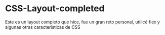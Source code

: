 # CSS-Layout-completed

Este es un layout completo que hice, fue un gran reto personal, utilicé flex y algunas otras características de CSS
